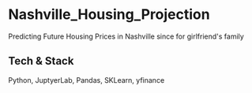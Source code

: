 # Nashville_Housing_Projection

Predicting Future Housing Prices in Nashville since for girlfriend's family

## Tech & Stack

Python, JuptyerLab, Pandas, SKLearn, yfinance

